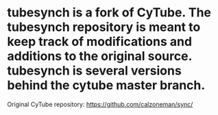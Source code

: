 tubesynch is a fork of CyTube. The tubesynch repository is meant to keep track of modifications and additions to the original source. tubesynch is several versions behind the cytube master branch.
===========================================================================================

Original CyTube repository: https://github.com/calzoneman/sync/